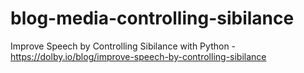 # blog-media-controlling-sibilance
Improve Speech by Controlling Sibilance with Python - https://dolby.io/blog/improve-speech-by-controlling-sibilance
